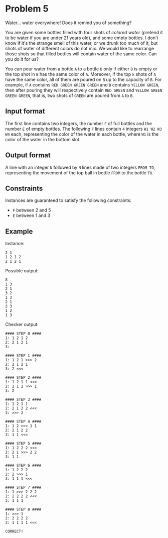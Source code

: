 # Problem 5

Water... water everywhere!
Does it remind you of something?

You are given some bottles filled with four shots of *colored water* (pretend it to be water if you are under 21 years old), and some empty bottles.
I don't know if it's the strange smell of this water, or we drunk too much of it, but shots of water of different colors do not mix.
We would like to rearrange those shots so that filled bottles will contain water of the same color.
Can you do it for us?

You can pour water from a bottle `A` to a bottle `B` only if either `B` is empty or the top shot in `B` has the same color of `A`.
Moreover, if the top `k` shots of `A` have the same color, all of them are poured on `B` up to the capacity of `B`.
For example, if `A` contains `RED GREEN GREEN GREEN` and `B` contains `YELLOW GREEN`, then after pouring they will respectively contain `RED GREEN` and `YELLOW GREEN GREEN GREEN`, that is, two shots of `GREEN` are poured from `A` to `B`.


## Input format

The first line contains two integers, the number `F` of full bottles and the number `E` of empty bottles.
The following `F` lines contain `4` integers `W1 W2 W3 W4` each, representing the color of the water in each bottle, where `W1` is the color of the water in the bottom slot.


## Output format

A line with an integer `N` followed by `N` lines made of two integers `FROM TO`, representing the movement of the top ball in bottle `FROM` to the bottle `TO`.


## Constraints

Instances are guaranteed to satisfy the following constraints:

* `F` between 2 and 5
* `E` between 1 and 3


## Example

Instance:

```
2 1
1 2 1 2
2 1 2 1
```

Possible output:

```
8
1 3
2 1
3 2
1 3
2 1
2 3
1 2
1 3
```

Checker output:

```
#### STEP 0 ####
1: 1 2 1 2
2: 2 1 2 1
3: 

#### STEP 1 ####
1: 1 2 1 >>> 2
2: 2 1 2 1
3: 2 <<<

#### STEP 2 ####
1: 1 2 1 1 <<<
2: 2 1 2 >>> 1
3: 2

#### STEP 3 ####
1: 1 2 1 1
2: 2 1 2 2 <<<
3: >>> 2

#### STEP 4 ####
1: 1 2 >>> 1 1
2: 2 1 2 2
3: 1 1 <<<

#### STEP 5 ####
1: 1 2 2 2 <<<
2: 2 1 >>> 2 2
3: 1 1

#### STEP 6 ####
1: 1 2 2 2
2: 2 >>> 1
3: 1 1 1 <<<

#### STEP 7 ####
1: 1 >>> 2 2 2
2: 2 2 2 2 <<<
3: 1 1 1

#### STEP 8 ####
1: >>> 1
2: 2 2 2 2
3: 1 1 1 1 <<<

CORRECT!
```
